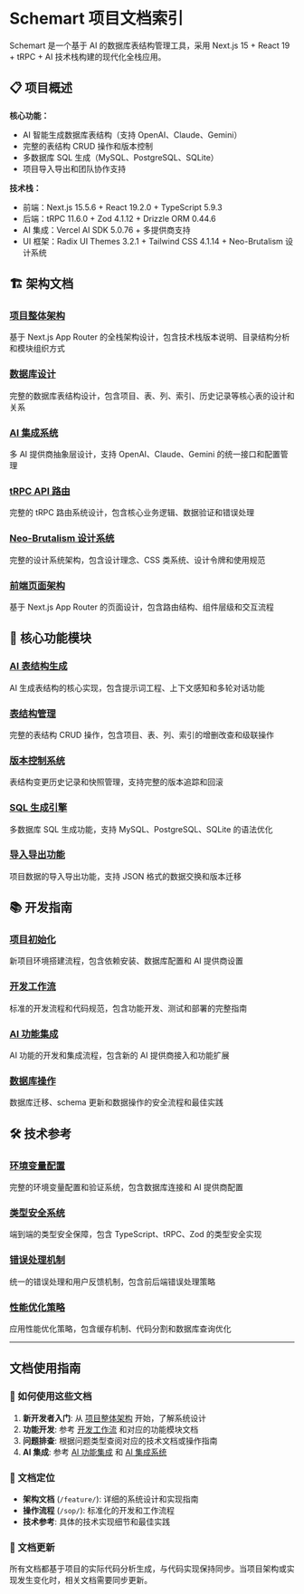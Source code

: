 # Schemart 项目文档索引

Schemart 是一个基于 AI 的数据库表结构管理工具，采用 Next.js 15 + React 19 + tRPC + AI 技术栈构建的现代化全栈应用。

## 📋 项目概述

**核心功能：**
- AI 智能生成数据库表结构（支持 OpenAI、Claude、Gemini）
- 完整的表结构 CRUD 操作和版本控制
- 多数据库 SQL 生成（MySQL、PostgreSQL、SQLite）
- 项目导入导出和团队协作支持

**技术栈：**
- 前端：Next.js 15.5.6 + React 19.2.0 + TypeScript 5.9.3
- 后端：tRPC 11.6.0 + Zod 4.1.12 + Drizzle ORM 0.44.6
- AI 集成：Vercel AI SDK 5.0.76 + 多提供商支持
- UI 框架：Radix UI Themes 3.2.1 + Tailwind CSS 4.1.14 + Neo-Brutalism 设计系统

## 🏗️ 架构文档

### [项目整体架构](./feature/project-architecture.md)

基于 Next.js App Router 的全栈架构设计，包含技术栈版本说明、目录结构分析和模块组织方式

### [数据库设计](./feature/database-design.md)

完整的数据库表结构设计，包含项目、表、列、索引、历史记录等核心表的设计和关系

### [AI 集成系统](./feature/ai-integration-system.md)

多 AI 提供商抽象层设计，支持 OpenAI、Claude、Gemini 的统一接口和配置管理

### [tRPC API 路由](./feature/trpc-api-routes.md)

完整的 tRPC 路由系统设计，包含核心业务逻辑、数据验证和错误处理

### [Neo-Brutalism 设计系统](./feature/neo-brutalism-design-system.md)

完整的设计系统架构，包含设计理念、CSS 类系统、设计令牌和使用规范

### [前端页面架构](./feature/frontend-page-architecture.md)

基于 Next.js App Router 的页面设计，包含路由结构、组件层级和交互流程

## 🔧 核心功能模块

### [AI 表结构生成](./feature/ai-table-generation.md)

AI 生成表结构的核心实现，包含提示词工程、上下文感知和多轮对话功能

### [表结构管理](./feature/table-structure-management.md)

完整的表结构 CRUD 操作，包含项目、表、列、索引的增删改查和级联操作

### [版本控制系统](./feature/version-control-system.md)

表结构变更历史记录和快照管理，支持完整的版本追踪和回滚

### [SQL 生成引擎](./feature/sql-generation-engine.md)

多数据库 SQL 生成功能，支持 MySQL、PostgreSQL、SQLite 的语法优化

### [导入导出功能](./feature/import-export-features.md)

项目数据的导入导出功能，支持 JSON 格式的数据交换和版本迁移

## 📚 开发指南

### [项目初始化](./sop/project-initialization.md)

新项目环境搭建流程，包含依赖安装、数据库配置和 AI 提供商设置

### [开发工作流](./sop/development-workflow.md)

标准的开发流程和代码规范，包含功能开发、测试和部署的完整指南

### [AI 功能集成](./sop/ai-feature-integration.md)

AI 功能的开发和集成流程，包含新的 AI 提供商接入和功能扩展

### [数据库操作](./sop/database-operations.md)

数据库迁移、schema 更新和数据操作的安全流程和最佳实践

## 🛠️ 技术参考

### [环境变量配置](./feature/environment-configuration.md)

完整的环境变量配置和验证系统，包含数据库连接和 AI 提供商配置

### [类型安全系统](./feature/type-safety-system.md)

端到端的类型安全保障，包含 TypeScript、tRPC、Zod 的类型安全实现

### [错误处理机制](./feature/error-handling-mechanism.md)

统一的错误处理和用户反馈机制，包含前后端错误处理策略

### [性能优化策略](./feature/performance-optimization.md)

应用性能优化策略，包含缓存机制、代码分割和数据库查询优化

---

## 文档使用指南

### 📖 如何使用这些文档

1. **新开发者入门**: 从 [项目整体架构](./feature/project-architecture.md) 开始，了解系统设计
2. **功能开发**: 参考 [开发工作流](./sop/development-workflow.md) 和对应的功能模块文档
3. **问题排查**: 根据问题类型查阅对应的技术文档或操作指南
4. **AI 集成**: 参考 [AI 功能集成](./sop/ai-feature-integration.md) 和 [AI 集成系统](./feature/ai-integration-system.md)

### 🎯 文档定位

- **架构文档** (`/feature/`): 详细的系统设计和实现指南
- **操作流程** (`/sop/`): 标准化的开发和工作流程
- **技术参考**: 具体的技术实现细节和最佳实践

### 🔄 文档更新

所有文档都基于项目的实际代码分析生成，与代码实现保持同步。当项目架构或实现发生变化时，相关文档需要同步更新。